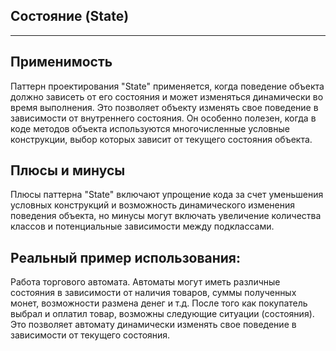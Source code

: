 ## Состояние (State)
___

## Применимость

Паттерн проектирования "State" применяется, когда поведение объекта должно зависеть от его состояния и может изменяться динамически во время выполнения. Это позволяет объекту изменять свое поведение в зависимости от внутреннего состояния. Он особенно полезен, когда в коде методов объекта используются многочисленные условные конструкции, выбор которых зависит от текущего состояния объекта.

## Плюсы и минусы

Плюсы паттерна "State" включают упрощение кода за счет уменьшения условных конструкций и возможность динамического изменения поведения объекта, но минусы могут включать увеличение количества классов и потенциальные зависимости между подклассами.

## Реальный пример использования:

Работа торгового автомата. Автоматы могут иметь различные состояния в зависимости от наличия товаров, суммы полученных монет, возможности размена денег и т.д. После того как покупатель выбрал и оплатил товар, возможны следующие ситуации (состояния). Это позволяет автомату динамически изменять свое поведение в зависимости от текущего состояния.